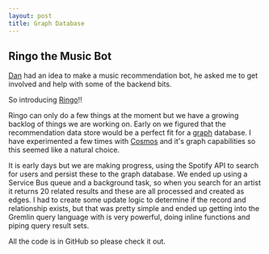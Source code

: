 ```yaml
---
layout: post
title: Graph Database
---
```


## Ringo the Music Bot

[Dan](https://twitter.com/DanielLarsenNZ) had an idea to make a music recommendation bot, he asked me to get involved and help with some of the backend bits.

So introducing [Ringo](https://github.com/Ringobot/ringo)!!

Ringo can only do a few things at the moment but we have a growing backlog of things we are working on. Early on we figured that the recommendation data store would be a perfect fit for a [graph](https://en.wikipedia.org/wiki/Graph_database) database. I have experimented a few times with [Cosmos](https://docs.microsoft.com/en-us/azure/cosmos-db/graph-introduction) and it's graph capabilities so this seemed like a natural choice.

It is early days but we are making progress, using the Spotify API to search for users and persist these to the graph database. We ended up using a Service Bus queue and a background task, so when you search for an artist it returns 20 related results and these are all processed and created as edges. I had to create some update logic to determine if the record and relationship exists, but that was pretty simple and ended up getting into the Gremlin query language with is very powerful, doing inline functions and piping query result sets.

All the code is in GitHub so please check it out.